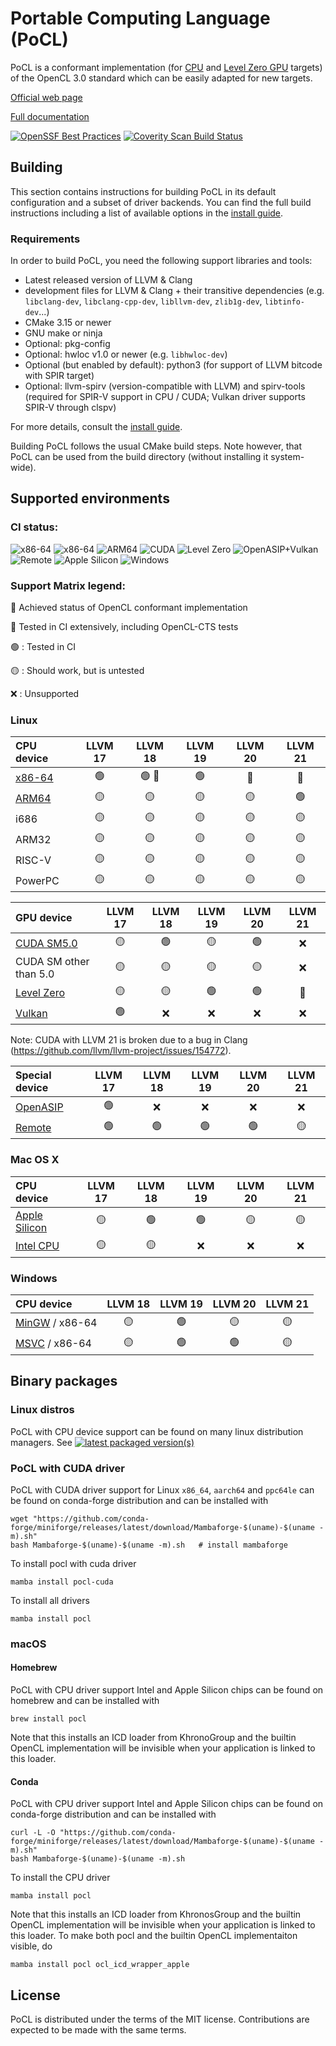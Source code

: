 # Portable Computing Language (PoCL)

PoCL is a conformant implementation (for [CPU](https://www.khronos.org/conformance/adopters/conformant-products/opencl#submission_450)
and [Level Zero GPU](https://www.khronos.org/conformance/adopters/conformant-products/opencl#submission_453) targets)
of the OpenCL 3.0 standard which can be easily adapted for new targets.

[Official web page](http://portablecl.org)

[Full documentation](http://portablecl.org/docs/html/)

[![OpenSSF Best Practices](https://www.bestpractices.dev/projects/9499/badge)](https://www.bestpractices.dev/projects/9499)
[![Coverity Scan Build Status](https://scan.coverity.com/projects/30739/badge.svg)](https://scan.coverity.com/projects/pocl-pocl)

## Building

This section contains instructions for building PoCL in its default
configuration and a subset of driver backends. You can find the full build
instructions including a list of available options
in the [install guide](http://portablecl.org/docs/html/install.html).

### Requirements

In order to build PoCL, you need the following support libraries and
tools:

  * Latest released version of LLVM & Clang
  * development files for LLVM & Clang + their transitive dependencies
    (e.g. `libclang-dev`, `libclang-cpp-dev`, `libllvm-dev`, `zlib1g-dev`,
    `libtinfo-dev`...)
  * CMake 3.15 or newer
  * GNU make or ninja
  * Optional: pkg-config
  * Optional: hwloc v1.0 or newer (e.g. `libhwloc-dev`)
  * Optional (but enabled by default): python3 (for support of LLVM bitcode with SPIR target)
  * Optional: llvm-spirv (version-compatible with LLVM) and spirv-tools
    (required for SPIR-V support in CPU / CUDA; Vulkan driver supports SPIR-V through clspv)

For more details, consult the [install guide](http://portablecl.org/docs/html/install.html).

Building PoCL follows the usual CMake build steps. Note however, that PoCL
can be used from the build directory (without installing it system-wide).

## Supported environments

### CI status:

![x86-64](https://github.com/pocl/pocl/actions/workflows/build_linux_gh.yml/badge.svg?event=push&branch=main)
![x86-64](https://github.com/pocl/pocl/actions/workflows/build_linux.yml/badge.svg?event=push&branch=main)
![ARM64](https://github.com/pocl/pocl/actions/workflows/build_arm64.yml/badge.svg?event=push&branch=main)
![CUDA](https://github.com/pocl/pocl/actions/workflows/build_cuda.yml/badge.svg?event=push&branch=main)
![Level Zero](https://github.com/pocl/pocl/actions/workflows/build_level0.yml/badge.svg?event=push&branch=main)
![OpenASIP+Vulkan](https://github.com/pocl/pocl/actions/workflows/build_openasip_vulkan.yml/badge.svg?event=push&branch=main)
![Remote](https://github.com/pocl/pocl/actions/workflows/build_remote.yml/badge.svg?event=push&branch=main)
![Apple Silicon](https://github.com/pocl/pocl/actions/workflows/build_macos.yml/badge.svg?event=push&branch=main)
![Windows](https://github.com/pocl/pocl/actions/workflows/build_msvc.yml/badge.svg?event=push&branch=main)

### Support Matrix legend:

:large_blue_diamond: Achieved status of OpenCL conformant implementation

:large_orange_diamond: Tested in CI extensively, including OpenCL-CTS tests

:green_circle: : Tested in CI

:yellow_circle: : Should work, but is untested

:x: : Unsupported

### Linux

| CPU device  |     LLVM 17    |     LLVM 18     |      LLVM 19     |     LLVM 20     |     LLVM 21     |
|:------------|:--------------:|:---------------:|:----------------:|:---------------:|:---------------:|
| [x86-64](https://github.com/pocl/pocl/actions/workflows/build_linux_gh.yml) | :green_circle: | :green_circle: :large_blue_diamond: | :green_circle: |  :large_orange_diamond: | :large_orange_diamond: |
| [ARM64](https://github.com/pocl/pocl/actions/workflows/build_arm64.yml)     | :yellow_circle: | :yellow_circle: | :yellow_circle: |  :yellow_circle: | :green_circle: |
| i686    | :yellow_circle: | :yellow_circle: | :yellow_circle: | :yellow_circle: | :yellow_circle: |
| ARM32   | :yellow_circle: | :yellow_circle: | :yellow_circle: | :yellow_circle: | :yellow_circle: |
| RISC-V  | :yellow_circle: | :yellow_circle: | :yellow_circle: | :yellow_circle: | :yellow_circle: |
| PowerPC | :yellow_circle: | :yellow_circle: | :yellow_circle: | :yellow_circle: | :yellow_circle: |

| GPU device  |     LLVM 17    |     LLVM 18     |      LLVM 19     |     LLVM 20     |     LLVM 21     |
|:------------|:--------------:|:---------------:|:----------------:|:---------------:|:---------------:|
| [CUDA SM5.0](https://github.com/pocl/pocl/actions/workflows/build_cuda.yml) | :yellow_circle: | :green_circle: | :yellow_circle: | :green_circle: | :x: |
| CUDA SM other than 5.0                                                      | :yellow_circle: | :yellow_circle: | :yellow_circle: | :yellow_circle: | :x: |
| [Level Zero](https://github.com/pocl/pocl/actions/workflows/build_level0.yml) | :yellow_circle: | :yellow_circle: | :green_circle: | :green_circle: | :large_orange_diamond: | 
| [Vulkan](https://github.com/pocl/pocl/actions/workflows/build_openasip_vulkan.yml) | :green_circle: | :x: | :x: | :x: | :x: |

Note: CUDA with LLVM 21 is broken due to a bug in Clang (https://github.com/llvm/llvm-project/issues/154772).

| Special device |    LLVM 17    |     LLVM 18     |      LLVM 19     |     LLVM 20     |     LLVM 21     |
|:---------------|:-------------:|:---------------:|:----------------:|:---------------:|:---------------:|
| [OpenASIP](https://github.com/pocl/pocl/actions/workflows/build_openasip_vulkan.yml) | :green_circle: | :x: | :x: | :x: |  :x: |
| [Remote](https://github.com/pocl/pocl/actions/workflows/build_remote.yml) | :green_circle: | :green_circle:  | :green_circle: | :green_circle: | :yellow_circle: |


### Mac OS X

| CPU device  |     LLVM 17    |     LLVM 18     |      LLVM 19     |     LLVM 20     |      LLVM 21     |
|:------------|:--------------:|:---------------:|:----------------:|:---------------:|:----------------:|
| [Apple Silicon](https://github.com/pocl/pocl/actions/workflows/build_macos.yml) | :yellow_circle: | :green_circle:  | :green_circle: | :yellow_circle: |  :yellow_circle: |
| [Intel CPU](https://github.com/pocl/pocl/actions/workflows/build_macos.yml)     | :yellow_circle: | :yellow_circle: | :x: | :x: | :x: |

### Windows

| CPU device  |     LLVM 18    |  LLVM 19        |     LLVM 20     |     LLVM 21     |
|:------------|:--------------:|:---------------:|:---------------:|:---------------:|
| [MinGW](https://github.com/pocl/pocl/actions/workflows/build_mingw.yml) / x86-64  | :yellow_circle: | :green_circle: | :yellow_circle: | :yellow_circle: |
| [MSVC](https://github.com/pocl/pocl/actions/workflows/build_msvc.yml) / x86-64    | :yellow_circle: | :green_circle: | :green_circle:  | :yellow_circle: |


## Binary packages

### Linux distros

PoCL with CPU device support can be found on many linux distribution managers.
See [![latest packaged version(s)](https://repology.org/badge/latest-versions/pocl.svg)](https://repology.org/project/pocl/versions)

### PoCL with CUDA driver

PoCL with CUDA driver support for Linux `x86_64`, `aarch64` and `ppc64le`
can be found on conda-forge distribution and can be installed with

    wget "https://github.com/conda-forge/miniforge/releases/latest/download/Mambaforge-$(uname)-$(uname -m).sh"
    bash Mambaforge-$(uname)-$(uname -m).sh   # install mambaforge

To install pocl with cuda driver

    mamba install pocl-cuda

To install all drivers

    mamba install pocl

### macOS

#### Homebrew

PoCL with CPU driver support Intel and Apple Silicon chips can be
found on homebrew and can be installed with

    brew install pocl

Note that this installs an ICD loader from KhronoGroup and the builtin
OpenCL implementation will be invisible when your application is linked
to this loader.

#### Conda

PoCL with CPU driver support Intel and Apple Silicon chips
can be found on conda-forge distribution and can be installed with

    curl -L -O "https://github.com/conda-forge/miniforge/releases/latest/download/Mambaforge-$(uname)-$(uname -m).sh"
    bash Mambaforge-$(uname)-$(uname -m).sh

To install the CPU driver

    mamba install pocl

Note that this installs an ICD loader from KhronosGroup and the builtin
OpenCL implementation will be invisible when your application is linked
to this loader. To make both pocl and the builtin OpenCL implementaiton
visible, do

    mamba install pocl ocl_icd_wrapper_apple

## License

PoCL is distributed under the terms of the MIT license. Contributions are expected
to be made with the same terms.
